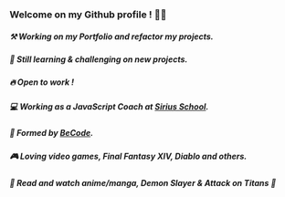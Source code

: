 ### Welcome on my Github profile ! 👋😁

##### ⚒️ Working on my Portfolio and refactor my projects.
##### 🏫 Still learning & challenging on new projects.
##### 🔥 Open to work !
##### 💻 Working as a JavaScript Coach at [Sirius School](https://siriushub.be/).
##### 📙 Formed by [BeCode](https://becode.org).
##### 🎮 Loving video games, Final Fantasy XIV, Diablo and others.
##### 📗 Read and watch anime/manga, Demon Slayer & Attack on Titans 🥰
